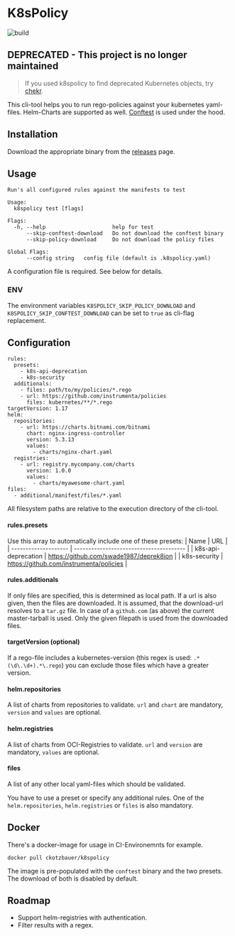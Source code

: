 
# K8sPolicy

![build](https://github.com/ckotzbauer/k8spolicy/workflows/build/badge.svg)

## DEPRECATED - This project is no longer maintained

> If you used k8spolicy to find deprecated Kubernetes objects, try [chekr](https://github.com/ckotzbauer/chekr).

This cli-tool helps you to run rego-policies against your kubernetes yaml-files. Helm-Charts are supported as well. [Conftest](https://github.com/instrumenta/conftest) is used under the hood.

## Installation

Download the appropriate binary from the [releases](https://github.com/code-chris/k8spolicy/releases) page.

## Usage
```
Run's all configured rules against the manifests to test

Usage:
  k8spolicy test [flags]

Flags:
  -h, --help                     help for test
      --skip-conftest-download   Do not download the conftest binary
      --skip-policy-download     Do not download the policy files

Global Flags:
      --config string   config file (default is .k8spolicy.yaml)
```

A configuration file is required. See below for details.

### ENV

The environment variables `K8SPOLICY_SKIP_POLICY_DOWNLOAD` and `K8SPOLICY_SKIP_CONFTEST_DOWNLOAD` can be set to `true` as cli-flag replacement.

## Configuration
```
rules:
  presets:
    - k8s-api-deprecation
    - k8s-security
  additionals:
    - files: path/to/my/policies/*.rego
    - url: https://github.com/instrumenta/policies
      files: kubernetes/**/*.rego
targetVersion: 1.17
helm:
  repositories:
    - url: https://charts.bitnami.com/bitnami
      chart: nginx-ingress-controller
      version: 5.3.13
      values:
        - charts/nginx-chart.yaml
  registries:
    - url: registry.mycompany.com/charts
      version: 1.0.0
      values:
        - charts/myawesome-chart.yaml
files:
  - additional/manifest/files/*.yaml
```
All filesystem paths are relative to the execution directory of the cli-tool.

#### rules.presets
Use this array to automatically include one of these presets:
| Name                 | URL                                     |
| -------------------- | --------------------------------------- |
| k8s-api-deprecation  | https://github.com/swade1987/deprek8ion |
| k8s-security         | https://github.com/instrumenta/policies |

#### rules.additionals
If only files are specified, this is determined as local path. If a url is also given, then the files are downloaded. It is assumed, that the download-url resolves to a `tar.gz` file. In case of a `github.com` (as above) the current master-tarball is used. Only the given filepath is used from the downloaded files.

#### targetVersion (optional)
If a rego-file includes a kubernetes-version (this regex is used: `.*(\d\.\d+).*\.rego`) you can exclude those files which have a greater version.

#### helm.repositories
A list of charts from repositories to validate. `url` and `chart` are mandatory, `version` and `values` are optional.

#### helm.registries
A list of charts from OCI-Registries to validate. `url` and `version` are mandatory, `values` are optional.

#### files
A list of any other local yaml-files which should be validated.


You have to use a preset or specify any additional rules. One of the `helm.repositories`, `helm.registries` or `files` is also mandatory.


## Docker

There's a docker-image for usage in CI-Environemnts for example.
```
docker pull ckotzbauer/k8spolicy
```

The image is pre-populated with the `conftest` binary and the two presets. The download of both is disabled by default.


## Roadmap

- Support helm-registries with authentication.
- Filter results with a regex.
